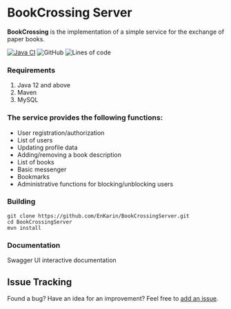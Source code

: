 # BookCrossing Server
**BookCrossing** is the implementation of a simple service for the exchange of paper books.


[![Java CI](https://github.com/EnKarin/BookCrossingServer/actions/workflows/build.yml/badge.svg)](https://github.com/EnKarin/BookCrossingServer/actions/workflows/build.yml)
![GitHub](https://img.shields.io/github/license/EnKarin/BookCrossingServer)
![Lines of code](https://img.shields.io/tokei/lines/github/EnKarin/BookCrossingServer)

### Requirements
1. Java 12 and above
2. Maven
3. MySQL
### The service provides the following functions:
- User registration/authorization
- List of users
- Updating profile data
- Adding/removing a book description
- List of books
- Basic messenger
- Bookmarks
- Administrative functions for blocking/unblocking users
### Building
  ~~~ 
  git clone https://github.com/EnKarin/BookCrossingServer.git
  cd BookCrossingServer
  mvn install 
  ~~~
### Documentation
Swagger UI interactive documentation
## Issue Tracking
Found a bug? Have an idea for an improvement? Feel free to [add an issue](../../issues).

